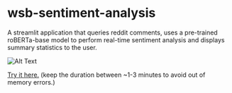 # wsb-sentiment-analysis
A streamlit application that queries reddit comments, uses a pre-trained roBERTa-base model to perform real-time sentiment analysis and displays summary statistics to the user.  

![Alt Text](https://thumbs.gfycat.com/ElaborateAnguishedGlobefish-size_restricted.gif)

[Try it here.](https://share.streamlit.io/a-kore/wsb-sentiment-analysis/main/app.py)  (keep the duration between ~1-3 minutes to avoid out of memory errors.)
